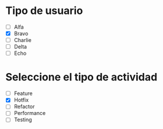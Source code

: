 # Tipo de usuario
- [ ] Alfa
- [X] Bravo 
- [ ] Charlie
- [ ] Delta
- [ ] Echo

# Seleccione el tipo de actividad
- [ ] Feature
- [X] Hotfix
- [ ] Refactor
- [ ] Performance
- [ ] Testing
